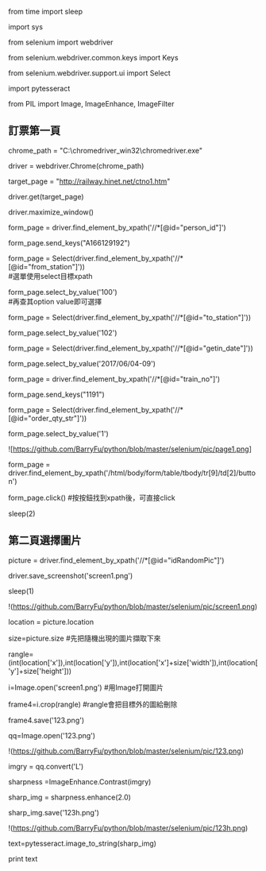 from time import sleep

import sys

from selenium import webdriver

from selenium.webdriver.common.keys import Keys

from selenium.webdriver.support.ui import Select

import pytesseract

from PIL import Image, ImageEnhance, ImageFilter

## 訂票第一頁

chrome_path = "C:\chromedriver_win32\chromedriver.exe"

driver = webdriver.Chrome(chrome_path)

target_page = "http://railway.hinet.net/ctno1.htm"

driver.get(target_page)

driver.maximize_window()

form_page = driver.find_element_by_xpath('//*[@id="person_id"]')

form_page.send_keys("A166129192")

form_page = Select(driver.find_element_by_xpath('//*[@id="from_station"]'))		
#選單使用select目標xpath

form_page.select_by_value('100')	
#再查其option value即可選擇

form_page = Select(driver.find_element_by_xpath('//*[@id="to_station"]'))

form_page.select_by_value('102')

form_page = Select(driver.find_element_by_xpath('//*[@id="getin_date"]'))

form_page.select_by_value('2017/06/04-09')

form_page = driver.find_element_by_xpath('//*[@id="train_no"]')

form_page.send_keys("1191")

form_page = Select(driver.find_element_by_xpath('//*[@id="order_qty_str"]'))

form_page.select_by_value('1')

![https://github.com/BarryFu/python/blob/master/selenium/pic/page1.png]

form_page = driver.find_element_by_xpath('/html/body/form/table/tbody/tr[9]/td[2]/button')

form_page.click()		#按按鈕找到xpath後，可直接click


sleep(2)

## 第二頁選擇圖片

picture = driver.find_element_by_xpath('//*[@id="idRandomPic"]')

driver.save_screenshot('screen1.png')

sleep(1)

!(https://github.com/BarryFu/python/blob/master/selenium/pic/screen1.png)

location = picture.location

size=picture.size	#先把隨機出現的圖片擷取下來

rangle=(int(location['x']),int(location['y']),int(location['x']+size['width']),int(location['y']+size['height']))

i=Image.open('screen1.png')	#用Image打開圖片	

frame4=i.crop(rangle)	#rangle會把目標外的圖給刪除

frame4.save('123.png')

qq=Image.open('123.png')

!(https://github.com/BarryFu/python/blob/master/selenium/pic/123.png)

imgry = qq.convert('L')

sharpness =ImageEnhance.Contrast(imgry)

sharp_img = sharpness.enhance(2.0)

sharp_img.save('123h.png')

!(https://github.com/BarryFu/python/blob/master/selenium/pic/123h.png)

text=pytesseract.image_to_string(sharp_img)

print text

